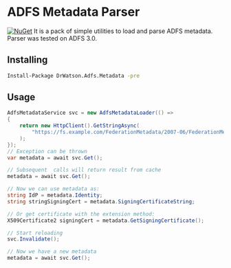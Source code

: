 # ADFS Metadata Parser
[![NuGet](https://img.shields.io/nuget/v/Nuget.Core.svg?style=flat-square)](https://www.nuget.org/packages/DrWatson.Adfs.Metadata)
It is a pack of simple utilities to load and parse ADFS metadata. Parser was tested on ADFS 3.0.

## Installing

```bash
Install-Package DrWatson.Adfs.Metadata -pre
```

## Usage

```csharp
AdfsMetadataService svc = new AdfsMetadataLoader(() =>
{
    return new HttpClient().GetStringAsync(
        "https://fs.example.com/FederationMetadata/2007-06/FederationMetadata.xml"
    );
});
// Exception can be thrown
var metadata = await svc.Get();

// Subsequent  calls will return result from cache
metadata = await svc.Get();

// Now we can use metadata as:
string IdP = metadata.Identity;
string stringSigningCert = metadata.SigningCertificateString;

// Or get certificate with the extension method:
X509Certificate2 signingCert = metadata.GetSigningCertificate();

// Start reloading
svc.Invalidate();

// Now we have a new metadata
metadata = await svc.Get();
```
